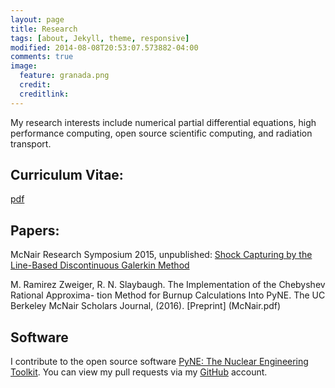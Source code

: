 ```yaml
---
layout: page
title: Research
tags: [about, Jekyll, theme, responsive]
modified: 2014-08-08T20:53:07.573882-04:00
comments: true
image:
  feature: granada.png
  credit: 
  creditlink: 
---
```


My research interests include numerical partial differential equations, high performance computing, open source scientific computing, and radiation transport. 

## Curriculum Vitae: 
[pdf](MRZ_CV.pdf)

## Papers:

McNair Research Symposium 2015, unpublished: [Shock Capturing by the Line-Based Discontinuous Galerkin Method](Marissa_LDG.pdf)

M. Ramirez Zweiger, R. N. Slaybaugh. The Implementation of the Chebyshev Rational Approxima- tion Method for Burnup Calculations Into PyNE. The UC Berkeley McNair Scholars Journal, (2016). [Preprint] (McNair.pdf)

## Software

I contribute to the open source software [PyNE: The Nuclear Engineering
Toolkit](http://pyne.io).
You can view my pull requests via my [GitHub](https://github.com/mzweig)
account. 
